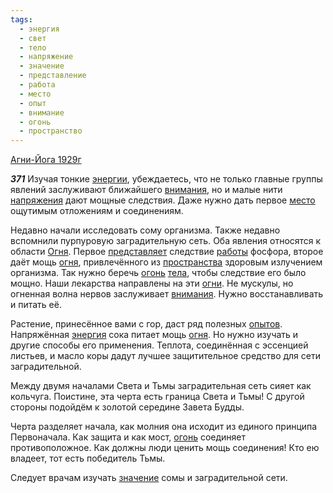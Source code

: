 ```yaml
---
tags:
  - энергия
  - свет
  - тело
  - напряжение
  - значение
  - представление
  - работа
  - место
  - опыт
  - внимание
  - огонь
  - пространство
---
```


[Агни-Йога 1929г](https://127.0.0.1:4002/agni/1929)

___371___
Изучая тонкие [энергии](../../../tags/#[энергия](../../../tags/#энергия)), убеждаетесь, что не только главные группы явлений заслуживают ближайшего [внимания](../../../tags/#внимание), но и малые нити [напряжения](../../../tags/#напряжение) дают мощные следствия. Даже нужно дать первое [место](../../../tags/#место) ощутимым отложениям и соединениям.   

Недавно начали исследовать сому организма. Также недавно вспомнили пурпуровую заградительную сеть. Оба явления относятся к области [Огня](../../../tags/#[огонь](../../../tags/#огонь)). Первое [представляет](../../../tags/#представление) следствие [работы](../../../tags/#работа) фосфора, второе даёт мощь [огня](../../../tags/#[огонь](../../../tags/#огонь)), привлечённого из [пространства](../../../tags/#пространство) здоровым излучением организма. Так нужно беречь [огонь](../../../tags/#огонь) [тела](../../../tags/#тело), чтобы следствие его было мощно. Наши лекарства направлены на эти [огни](../../../tags/#огонь). Не мускулы, но огненная волна нервов заслуживает [внимания](../../../tags/#внимание). Нужно восстанавливать и питать её.   

Растение, принесённое вами с гор, даст ряд полезных [опытов](../../../tags/#опыт). Напряжённая [энергия](../../../tags/#энергия) сока питает мощь [огня](../../../tags/#[огонь](../../../tags/#огонь)). Но нужно изучать и другие способы его применения. Теплота, соединённая с эссенцией листьев, и масло коры дадут лучшее защитительное средство для сети заградительной.   

Между двумя началами Света и Тьмы заградительная сеть сияет как кольчуга. Поистине, эта черта есть граница Света и Тьмы! С другой стороны подойдём к золотой середине Завета Будды.   

Черта разделяет начала, как молния она исходит из единого принципа Первоначала. Как защита и как мост, [огонь](../../../tags/#огонь) соединяет противоположное. Как должны люди ценить мощь соединения! Кто ею владеет, тот есть победитель Тьмы.   

Следует врачам изучать [значение](../../../tags/#значение) сомы и заградительной сети.